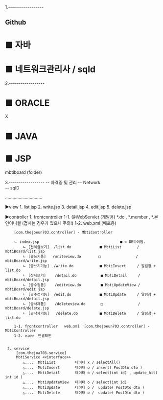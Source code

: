 1.------------------
## Github
# ■ 자바
# ■ 네트워크관리사 / sqld



2.------------------
# ■ ORACLE
X




# ■ JAVA
# ■ JSP
mbtiboard (folder)


3.------------------
-- 자격증 및 관리
-- Network  
-- sqlD

..............................

▶view
    1. list.jsp
    2. write.jsp
    3. detail.jsp
    4. edit.jsp
    5. delete.jsp

▶controller
    1. frontcontroller
        1-1. @WebServlet (개발용) *.do  , *.member , *.본인이니셜 (겹치는 경우가 있으니 주의!)
        1-2. web.xml     (배포용)

        [com.thejoeun703.controller] - MbtiController

        ㄴ index.jsp                                     ■ = DB타야됨. 
            ㄴ [전체글보기]  /list.do             ■ MbtiList       /          mbtiBoard/list.jsp 
            ㄴ [글쓰기폼]   /writeview.do        □                /          mbtiBoard/write.jsp
            ㄴ [글쓰기기능]  /write.do            ■ MbtiInsert     / 알림창 +  list.do
            ㄴ [상세보기]    /detail.do           ■ MbtiDetail     /          mbtiBoard/detail.jsp   
            ㄴ [글수정폼]    /editview.do         ■ MbtiUpdateView /          mbtiBoard/edit.jsp    
            ㄴ [글수정기능]  /edit.do             ■ MbtiUpdate     / 알림창 +  mbtiBoard/detail.jsp     
            ㄴ [글삭제폼]    /deleteview.do       □                /          mbtiBoard/delete.jsp 
            ㄴ [글삭제기능]   /delete.do          ■ MbtiDelete     / 알림창 +  list.do     

        1-1. frontcontroller   web.xml  [com.thejoeun703.controller] - MbtiController
        1-2. view  연결확인


     2. service 
         [com.thejoa703.service] 
         MbtiService <<interface>>
            △....  MbtiList         데이터 x / selectAll()
            △....  MbtiInsert       데이터 o / insert( PostDto dto )
            △....  MbtiDetail       데이터 o / select(int id) , update_hit( int id )
            △....  MbtiUpdateView   데이터 o / select(int id)
            △....  MbtiUpdate       데이터 o /  update( PostDto dto )
            △....  MbtiDelete       데이터 o /  update( PostDto dto )

